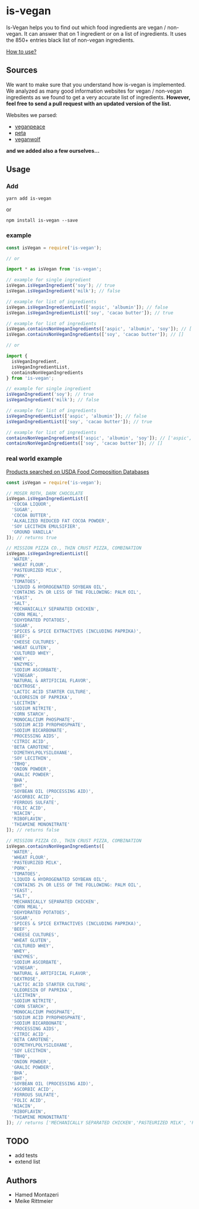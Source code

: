 # is-vegan

Is-Vegan helps you to find out which food ingredients are vegan / non-vegan. It can answer that on 1 ingredient or on a list of ingredients. It uses the 850+ entries black list of non-vegan ingredients.

[How to use?](#usage)

## Sources

We want to make sure that you understand how is-vegan is implemented. We analyzed as many good information websites for vegan / non-vegan ingredients as we found to get a very accurate list of ingredients. **However, feel free to send a pull request with an updated version of the list.**

Websites we parsed:

* [veganpeace](http://www.veganpeace.com/ingredients/ingredients.htm)
* [peta](https://www.peta.org/living/food/animal-ingredients-list/)
* [veganwolf](http://www.veganwolf.com/animal_ingredients.htm)

**and we added also a few ourselves...**

## Usage

### Add

`yarn add is-vegan`

or

`npm install is-vegan --save`

### example

```javascript
const isVegan = require('is-vegan');

// or

import * as isVegan from 'is-vegan';

// example for single ingredient
isVegan.isVeganIngredient('soy'); // true
isVegan.isVeganIngredient('milk'); // false

// example for list of ingredients
isVegan.isVeganIngredientList(['aspic', 'albumin']); // false
isVegan.isVeganIngredientList(['soy', 'cacao butter']); // true

// example for list of ingredients
isVegan.containsNonVeganIngredients(['aspic', 'albumin', 'soy']); // ['aspic', 'albumin']
isVegan.containsNonVeganIngredients(['soy', 'cacao butter']); // []

// or

import {
  isVeganIngredient,
  isVeganIngredientList,
  containsNonVeganIngredients
} from 'is-vegan';

// example for single ingredient
isVeganIngredient('soy'); // true
isVeganIngredient('milk'); // false

// example for list of ingredients
isVeganIngredientList(['aspic', 'albumin']); // false
isVeganIngredientList(['soy', 'cacao butter']); // true

// example for list of ingredients
containsNonVeganIngredients(['aspic', 'albumin', 'soy']); // ['aspic', 'albumin']
containsNonVeganIngredients(['soy', 'cacao butter']); // []
```

### real world example

[Products searched on USDA Food Composition Databases](https://ndb.nal.usda.gov/ndb/search/list)

```javascript
const isVegan = require('is-vegan');

// MOSER ROTH, DARK CHOCOLATE
isVegan.isVeganIngredientList([
  'COCOA LIQUOR',
  'SUGAR',
  'COCOA BUTTER',
  'ALKALIZED REDUCED FAT COCOA POWDER',
  'SOY LECITHIN EMULSIFIER',
  'GROUND VANILLA'
]); // returns true

// MISSION PIZZA CO., THIN CRUST PIZZA, COMBINATION
isVegan.isVeganIngredientList([
  'WATER',
  'WHEAT FLOUR',
  'PASTEURIZED MILK',
  'PORK',
  'TOMATOES',
  'LIQUID & HYDROGENATED SOYBEAN OIL',
  'CONTAINS 2% OR LESS OF THE FOLLOWING: PALM OIL',
  'YEAST',
  'SALT',
  'MECHANICALLY SEPARATED CHICKEN',
  'CORN MEAL',
  'DEHYDRATED POTATOES',
  'SUGAR',
  'SPICES & SPICE EXTRACTIVES (INCLUDING PAPRIKA)',
  'BEEF',
  'CHEESE CULTURES',
  'WHEAT GLUTEN',
  'CULTURED WHEY',
  'WHEY',
  'ENZYMES',
  'SODIUM ASCORBATE',
  'VINEGAR',
  'NATURAL & ARTIFICIAL FLAVOR',
  'DEXTROSE',
  'LACTIC ACID STARTER CULTURE',
  'OLEORESIN OF PAPRIKA',
  'LECITHIN',
  'SODIUM NITRITE',
  'CORN STARCH',
  'MONOCALCIUM PHOSPHATE',
  'SODIUM ACID PYROPHOSPHATE',
  'SODIUM BICARBONATE',
  'PROCESSING AIDS',
  'CITRIC ACID',
  'BETA CAROTENE',
  'DIMETHYLPOLYSILOXANE',
  'SOY LECITHIN',
  'TBHQ',
  'ONION POWDER',
  'GRALIC POWDER',
  'BHA',
  'BHT',
  'SOYBEAN OIL (PROCESSING AID)',
  'ASCORBIC ACID',
  'FERROUS SULFATE',
  'FOLIC ACID',
  'NIACIN',
  'RIBOFLAVIN',
  'THIAMINE MONONITRATE'
]); // returns false

// MISSION PIZZA CO., THIN CRUST PIZZA, COMBINATION
isVegan.containsNonVeganIngredients([
  'WATER',
  'WHEAT FLOUR',
  'PASTEURIZED MILK',
  'PORK',
  'TOMATOES',
  'LIQUID & HYDROGENATED SOYBEAN OIL',
  'CONTAINS 2% OR LESS OF THE FOLLOWING: PALM OIL',
  'YEAST',
  'SALT',
  'MECHANICALLY SEPARATED CHICKEN',
  'CORN MEAL',
  'DEHYDRATED POTATOES',
  'SUGAR',
  'SPICES & SPICE EXTRACTIVES (INCLUDING PAPRIKA)',
  'BEEF',
  'CHEESE CULTURES',
  'WHEAT GLUTEN',
  'CULTURED WHEY',
  'WHEY',
  'ENZYMES',
  'SODIUM ASCORBATE',
  'VINEGAR',
  'NATURAL & ARTIFICIAL FLAVOR',
  'DEXTROSE',
  'LACTIC ACID STARTER CULTURE',
  'OLEORESIN OF PAPRIKA',
  'LECITHIN',
  'SODIUM NITRITE',
  'CORN STARCH',
  'MONOCALCIUM PHOSPHATE',
  'SODIUM ACID PYROPHOSPHATE',
  'SODIUM BICARBONATE',
  'PROCESSING AIDS',
  'CITRIC ACID',
  'BETA CAROTENE',
  'DIMETHYLPOLYSILOXANE',
  'SOY LECITHIN',
  'TBHQ',
  'ONION POWDER',
  'GRALIC POWDER',
  'BHA',
  'BHT',
  'SOYBEAN OIL (PROCESSING AID)',
  'ASCORBIC ACID',
  'FERROUS SULFATE',
  'FOLIC ACID',
  'NIACIN',
  'RIBOFLAVIN',
  'THIAMINE MONONITRATE'
]); // returns ['MECHANICALLY SEPARATED CHICKEN','PASTEURIZED MILK', 'PORK', 'BEEF', 'WHEY']
```

## TODO

* add tests
* extend list

## Authors

* Hamed Montazeri
* Meike Rittmeier

